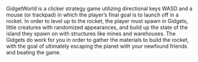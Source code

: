  GidgetWorld is a clicker strategy game utilizing directional keys WASD and a mouse (or trackpad) in which the player’s final goal is to launch off in a rocket. In order to level up to the rocket, the player must spawn in Gidgets, little creatures with randomized appearances, and build up the state of the island they spawn on with structures like mines and warehouses. The Gidgets do work for you in order to gather the materials to build the rocket, with the goal of ultimately escaping the planet with your newfound friends and beating the game.
